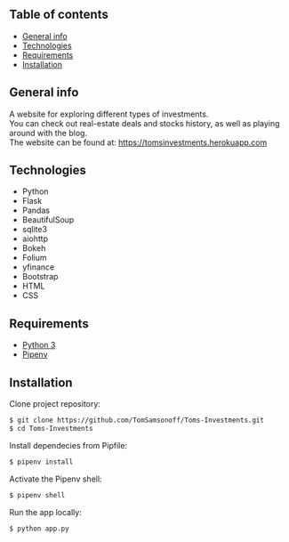 ## Table of contents
* [General info](#general-info)
* [Technologies](#technologies)
* [Requirements](#requirements)
* [Installation](#installation)

## General info
A website for exploring different types of investments.  
You can check out real-estate deals and stocks history, as well as playing around with the blog.  
The website can be found at: https://tomsinvestments.herokuapp.com

## Technologies

* Python
* Flask
* Pandas
* BeautifulSoup
* sqlite3
* aiohttp
* Bokeh
* Folium
* yfinance
* Bootstrap
* HTML
* CSS

## Requirements
* [Python 3](https://www.python.org/download/releases/3.0/)
* [Pipenv](https://pipenv-fork.readthedocs.io/en/latest/)

## Installation
Clone project repository:

```bash
$ git clone https://github.com/TomSamsonoff/Toms-Investments.git
$ cd Toms-Investments
```

Install dependecies from Pipfile:

```bash
$ pipenv install
```

Activate the Pipenv shell:

```bash
$ pipenv shell
```

Run the app locally:

```bash
$ python app.py
```

